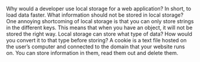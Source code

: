 Why would a developer use local storage for a web application? In short, to load data faster.
What information should not be stored in local storage? One annoying shortcoming of local storage is that you can only store strings in the different keys. This means that when you have an object, it will not be stored the right way.
Local storage can store what type of data? How would you convert it to that type before storing?  A cookie is a text file hosted on the user’s computer and connected to the domain that your website runs on. You can store information in them, read them out and delete them. 
